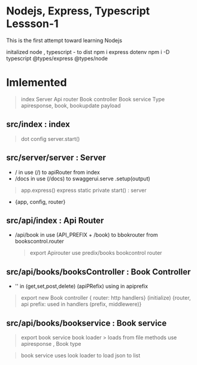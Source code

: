 # Nodejs, Express, Typescript Lessson-1

This is the first attempt toward learning Nodejs

initalized node , typescript - to dist
npm i express dotenv
npm i -D typescript @types/express @types/node

# Imlemented

> index
> Server
> Api router
> Book controller
> Book service
> Type apiresponse, book, bookupdate payload

## src/index : index

> dot config
> server.start()

## src/server/server : Server

- / in use (/) to apiRouter from index 
- /docs in use (/docs) to swaggerui.serve .setup(output)

> app.express()
> express static private
> start() : server

- {app, config, router}

## src/api/index : Api Router

- /api/book in use (API_PREFIX + /book) to bbokrouter from bookscontrol.router
  > export Apirouter use predix/books bookcontrol router

## src/api/books/booksController : Book Controller

- '' in (get,set,post,delete) (apiPRefix) using in apiprefix

> export new Book controller { router: http handlers} (initialize)
> {router, api prefix: used in handlers (prefix, middlewere)}

## src/api/books/bookservice : Book service

> export book service
> book loader > loads from file
> methods use apiresponse , Book type

> book service uses look loader to load json to list
